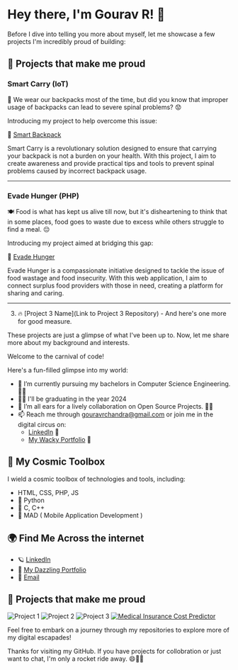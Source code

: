 # Hey there, I'm Gourav R! 👋

Before I dive into telling you more about myself, let me showcase a few projects I'm incredibly proud of building:

🌟 Projects that make me proud
-----------------------------------------
 ### Smart Carry (IoT)
🎒 We wear our backpacks most of the time, but did you know that improper usage of backpacks can lead to severe spinal problems? 😟

Introducing my project to help overcome this issue:

🚀 [Smart Backpack](https://github.com/g-gourav-r/Smart-Carry-Bagpack)

Smart Carry is a revolutionary solution designed to ensure that carrying your backpack is not a burden on your health. With this project, I aim to create awareness and provide practical tips and tools to prevent spinal problems caused by incorrect backpack usage.

----------------
### Evade Hunger (PHP)

🍽️ Food is what has kept us alive till now, but it's disheartening to think that in some places, food goes to waste due to excess while others struggle to find a meal. 😔

Introducing my project aimed at bridging this gap:

🌟 [Evade Hunger](https://github.com/g-gourav-r/Evade-Hunger)

Evade Hunger is a compassionate initiative designed to tackle the issue of food wastage and food insecurity. With this web application, I aim to connect surplus food providers with those in need, creating a platform for sharing and caring.

-------------------------
3. 🔥 [Project 3 Name](Link to Project 3 Repository) - And here's one more for good measure.

These projects are just a glimpse of what I've been up to. Now, let me share more about my background and interests.

Welcome to the carnival of code!

Here's a fun-filled glimpse into my world:

- 🔭 I’m currently pursuing my bachelors in Computer Science Engineering. 🎩✨
- 👨‍🎓 I'll be graduating in the year 2024
- 👯 I’m all ears for a lively collaboration on Open Source Projects. 🤝🚀
- 📫 Reach me through gouravrchandra@gmail.com or join me in the digital circus on:
  - [LinkedIn](https://www.linkedin.com/in/gourav-r/) 🎪
  - [My Wacky Portfolio](https://www.linkedin.com/in/gourav-r/) 🎉

## 🚀 My Cosmic Toolbox

I wield a cosmic toolbox of technologies and tools, including:

- HTML, CSS, PHP, JS
- 🔮 Python
- 🌟 C, C++
- 📱 MAD ( Mobile Application Development )

## 🌍 Find Me Across the internet

- 🪐 [LinkedIn](https://www.linkedin.com/in/gourav-r/)
- 🌌 [My Dazzling Portfolio](https://www.linkedin.com/in/gourav-r/)
- 📧 [Email](gouravrchandra@gmail.com)

## 🌟 Projects that make me proud

![Project 1](https://github-readme-stats.vercel.app/api/pin/?username=g-gourav-r&repo=Insurance-Cost-Predictor&theme=radical)
![Project 2](https://github-readme-stats.vercel.app/api/pin/?username=g-gourav-r&repo=Smart-Carry-Bagpack&theme=radical)
![Project 3](https://github-readme-stats.vercel.app/api/pin/?username=g-gourav-r&repo=Evade-Hunger&theme=radical)
[![Medical Insurance Cost Predictor](https://img.shields.io/badge/Project%20Name-Click%20to%20Read%20More-blue)]([https://github.com/your-username/your-repository](https://github.com/g-gourav-r/Insurance-Cost-Predictor#readme))



Feel free to embark on a journey through my repositories to explore more of my digital escapades!

Thanks for visiting my GitHub. If you have projects for collobration or just want to chat, I'm only a rocket ride away. 😄🚀✨
